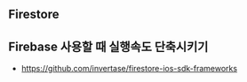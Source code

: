 
## Firestore




## Firebase 사용할 때 실행속도 단축시키기
- https://github.com/invertase/firestore-ios-sdk-frameworks
